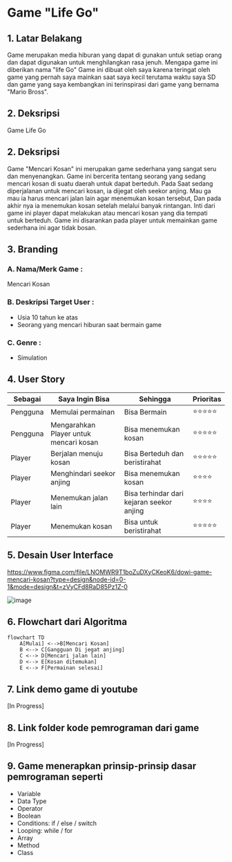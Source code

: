 # Game "Life Go"
## 1. Latar Belakang
  <p> Game merupakan media hiburan yang dapat di gunakan untuk setiap orang dan dapat digunakan untuk menghilangkan rasa jenuh. Mengapa game ini diberikan nama "life Go" Game ini dibuat oleh saya karena teringat oleh game yang pernah saya mainkan saat saya kecil terutama waktu saya SD dan game yang saya kembangkan ini terinspirasi dari game yang bernama "Mario Bross". </p>
 
## 2. Deksripsi
  Game Life Go
 
 
## 2. Deksripsi
  Game "Mencari Kosan" ini merupakan game sederhana yang sangat seru dan menyenangkan. Game ini bercerita tentang seorang yang sedang mencari kosan di suatu daerah untuk dapat berteduh. Pada Saat sedang diperjalanan untuk mencari kosan, ia dijegat oleh seekor anjing. Mau ga mau ia harus mencari jalan lain agar menemukan kosan tersebut, Dan pada akhir nya ia menemukan kosan setelah melalui banyak rintangan. Inti dari game ini player dapat melakukan atau mencari kosan yang dia tempati untuk berteduh. Game ini disarankan pada player untuk memainkan game sederhana ini agar tidak bosan.

## 3. Branding
### A. Nama/Merk Game :
Mencari Kosan
### B. Deskripsi Target User :
- Usia 10 tahun ke atas
- Seorang yang mencari hiburan saat bermain game
### C. Genre :
- Simulation

## 4. User Story

Sebagai | Saya Ingin Bisa | Sehingga | Prioritas
---|---|---|---
Pengguna | Memulai permainan | Bisa Bermain | ⭐⭐⭐⭐⭐
Pengguna | Mengarahkan Player untuk mencari kosan | Bisa menemukan kosan | ⭐⭐⭐⭐⭐
Player | Berjalan menuju kosan | Bisa Berteduh dan beristirahat | ⭐⭐⭐⭐⭐
Player | Menghindari seekor anjing | Bisa menemukan kosan | ⭐⭐⭐⭐
Player | Menemukan jalan lain | Bisa terhindar dari kejaran seekor anjing | ⭐⭐⭐⭐
Player | Menemukan kosan | Bisa untuk beristirahat | ⭐⭐⭐⭐⭐


## 5. Desain User Interface
https://www.figma.com/file/LNOMWR9T1boZuDXyCKeoK6/dowi-game-mencari-kosan?type=design&node-id=0-1&mode=design&t=zVyCFd8RaD85Pz1Z-0

![image](https://github.com/BaidhowiAlHuseiniHakiki/BaidhowiAlHuseiniHakiki/assets/144520859/ad17d544-ba41-4376-a1f5-fdec1a774d5d)



## 6. Flowchart dari Algoritma

```mermaid
flowchart TD
    A[Mulai] <-->B[Mencari Kosan]
    B <--> C[Gangguan Di jegat anjing]
    C <--> D[Mencari jalan lain]
    D <--> E[Kosan ditemukan]
    E <--> F[Permainan selesai]
```

## 7. Link demo game di youtube

[In Progress]

## 8. Link folder kode pemrograman dari game

[In Progress]

## 9. Game menerapkan prinsip-prinsip dasar pemrograman seperti

   - Variable
   - Data Type
   - Operator
   - Boolean
   - Conditions: if / else / switch
   - Looping: while / for
   - Array
   - Method
   - Class




